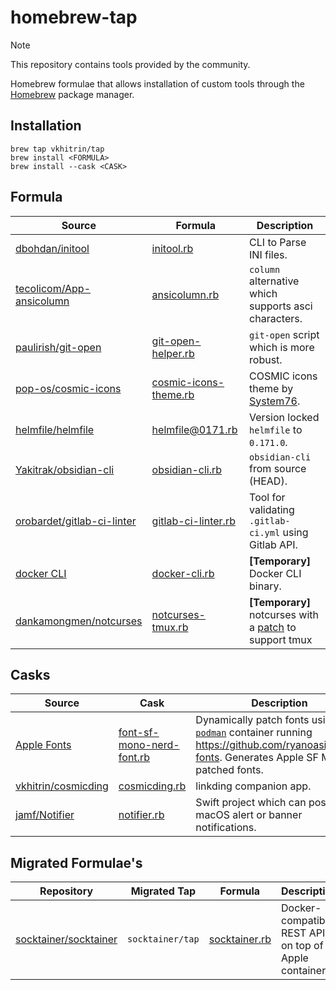 # homebrew-tap

> [!NOTE]
> This repository contains tools provided by the community.

Homebrew formulae that allows installation of custom tools through the [Homebrew](https://brew.sh/) package manager.

## Installation

```
brew tap vkhitrin/tap
brew install <FORMULA>
brew install --cask <CASK>
```

## Formula

| Source                                                                      | Formula                                                  | Description                                                                                                                             |
| --------------------------------------------------------------------------- | -------------------------------------------------------- | --------------------------------------------------------------------------------------------------------------------------------------- |
| [dbohdan/initool](https://github.com/dbohdan/initool)                       | [initool.rb](./Formula/initool.rb)                       | CLI to Parse INI files.                                                                                                                 |
| [tecolicom/App-ansicolumn](https://github.com/tecolicom/App-ansicolumn)     | [ansicolumn.rb](./Formula/ansicolumn.rb)                 | `column` alternative which supports asci characters.                                                                                    |
| [paulirish/git-open](https://github.com/paulirish/git-open)                 | [git-open-helper.rb](./Formula/git-open-helper.rb)       | `git-open` script which is more robust.                                                                                                 |
| [pop-os/cosmic-icons](https://github.com/pop-os/cosmic-icons)               | [cosmic-icons-theme.rb](./Formula/cosmic-icons-theme.rb) | COSMIC icons theme by [System76](https://system76.com/).                                                                                |
| [helmfile/helmfile](https://github.com/helmfile/helmfile)                   | [helmfile@0171.rb](./Formula/helmfile@0171.rb)           | Version locked `helmfile` to `0.171.0`.                                                                                                 |
| [Yakitrak/obsidian-cli](https://github.com/Yakitrak/obsidian-cli)           | [obsidian-cli.rb](./Formula/obsidian-cli.rb)             | `obsidian-cli` from source (HEAD).                                                                                                      |
| [orobardet/gitlab-ci-linter](https://gitlab.com/orobardet/gitlab-ci-linter) | [gitlab-ci-linter.rb](./Formula/gitlab-ci-linter.rb)     | Tool for validating `.gitlab-ci.yml` using Gitlab API.                                                                                  |
| [docker CLI](https://docker.com)                                            | [docker-cli.rb](./Formula/docker-cli.rb)                 | **[Temporary]** Docker CLI binary.                                                                                                      |
| [dankamongmen/notcurses](https://github.com/dankamongmen/notcurses)         | [notcurses-tmux.rb](./Formula/notcurses-tmux.rb)         | **[Temporary]** notcurses with a [patch](https://github.com/dankamongmen/notcurses/issues/2736#issuecomment-2673414042) to support tmux |

## Casks

| Source                                                         | Cask                                                           | Description                                                                                                                                                      |
| -------------------------------------------------------------- | -------------------------------------------------------------- | ---------------------------------------------------------------------------------------------------------------------------------------------------------------- |
| [Apple Fonts](https://developer.apple.com/fonts/)              | [font-sf-mono-nerd-font.rb](./Casks/font-sf-mono-nerd-font.rb) | Dynamically patch fonts using [`podman`](https://podman.io/) container running <https://github.com/ryanoasis/nerd-fonts>. Generates Apple SF Mono patched fonts. |
| [vkhitrin/cosmicding](https://github.com/vkhitrin/cosmicding/) | [cosmicding.rb](./Casks/cosmicding.rb)                         | linkding companion app.                                                                                                                                          |
| [jamf/Notifier](https://github.com/jamf/Notifier)              | [notifier.rb](./Casks/notifier.rb)                             | Swift project which can post macOS alert or banner notifications.                                                                                                |

## Migrated Formulae's

| Repository                                                        | Migrated Tap     | Formula                                                                                     | Description                                           |
| ----------------------------------------------------------------- | ---------------- | ------------------------------------------------------------------------------------------- | ----------------------------------------------------- |
| [socktainer/socktainer](https://github.com/socktainer/socktainer) | `socktainer/tap` | [socktainer.rb](https://github.com/socktainer/homebrew-tap/blob/main/Formula/socktainer.rb) | Docker-compatible REST API on top of Apple container. |
